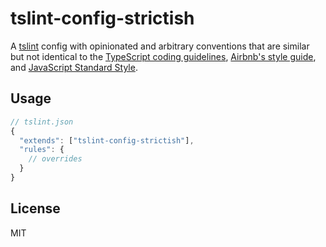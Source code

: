 # tslint-config-strictish

A [tslint](https://github.com/palantir/tslint)
config with opinionated and arbitrary conventions that are
similar but not identical to
the [TypeScript coding guidelines](https://github.com/Microsoft/TypeScript/wiki/Coding-guidelines),
[Airbnb's style guide](https://github.com/airbnb/javascript),
and [JavaScript Standard Style](https://github.com/feross/standard).

## Usage
```javascript
// tslint.json
{
  "extends": ["tslint-config-strictish"],
  "rules": {
    // overrides
  }
}
```

## License
MIT